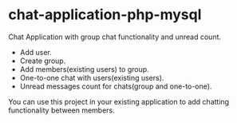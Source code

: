 # chat-application-php-mysql
Chat Application with group chat functionality and unread count.

- Add user.
- Create group.
- Add members(existing users) to group.
- One-to-one chat with users(existing users).
- Unread messages count for chats(group and one-to-one).

You can use this project in your existing application to add chatting functionality between members.
